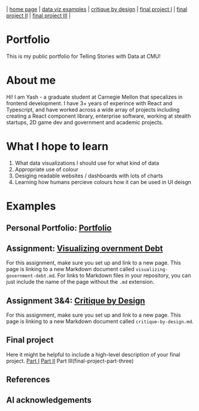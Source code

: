 | [home page](https://inferno080.github.io/ykale-dataviz-portfolio/) | [data viz examples](dataviz-examples) | [critique by design](critique-by-design) | [final project I](final-project-part-one) | [final project II](final-project-part-two) | [final project III](final-project-part-three) |

# Portfolio
This is my public portfolio for Telling Stories with Data at CMU!

# About me
Hi! I am Yash - a graduate student at Carnegie Mellon that specalizes in frontend development. I have 3+ years of experince with React and Typescript, and have worked across a wide array of projects including creating a React component library, enterprise software, working at stealth startups, 2D game dev and government and academic projects.

# What I hope to learn

1. What data visualizations I should use for what kind of data
2. Appropriate use of colour
3. Desiging readable websites / dashboards with lots of charts
4. Learning how humans percieve colours how it can be used in UI deisgn

# Examples

## Personal Portfolio: [Portfolio](https://inferno080.github.io)

## Assignment: [Visualizing overnment Debt](visualizing-government-debt)
For this assignment, make sure you set up and link to a new page.  This page is linking to a new Markdown document called `visualizing-government-debt.md`.  For links to Markdown files in your repository, you can just include the name of the page without the `.md` extension. 

## Assignment 3&4: [Critique by Design](critique-by-design)
For this assignment, make sure you set up and link to a new page.  This page is linking to a new Markdown document called `critique-by-design.md`.  

## Final project
Here it might be helpful to include a high-level description of your final project. 
[Part I](final-project-part-one)
[Part II](final-project-part-two)
Part III(final-project-part-three)

## References


## AI acknowledgements

